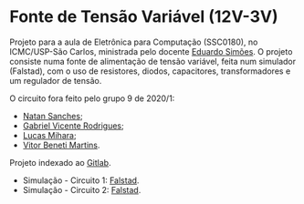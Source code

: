 # Fonte de Tensão Variável (12V-3V)

Projeto para a aula de Eletrônica para Computação (SSC0180), no ICMC/USP-São Carlos, ministrada pelo docente [Eduardo Simões](https://gitlab.com/simoesusp).
O projeto consiste numa fonte de alimentação de tensão variável, feita num simulador (Falstad), com o uso de resistores, diodos, capacitores, transformadores e um regulador de tensão.

O circuito fora feito pelo grupo 9 de 2020/1:  
- [Natan Sanches](https://github.com/natan-dot-com);  
- [Gabriel Vicente Rodrigues](https://github.com/gabriel-vr);  
- [Lucas Mihara](https://github.com/lucasmihara);  
- [Vitor Beneti Martins](https://github.com/benetche).  

Projeto indexado ao [Gitlab](https://gitlab.com/simoesusp/disciplinas/-/tree/master/SSC0180-Eletronica-para-Computacao).

- Simulação - Circuito 1: [Falstad](http://tinyurl.com/yczmm7d2).  
- Simulação - Circuito 2: [Falstad](http://tinyurl.com/ybv9qkvx).  
